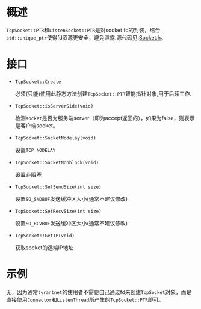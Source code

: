 # 概述
`TcpSocket::PTR`和`ListenSocket::PTR`是对socket fd的封装，结合`std::unique_ptr`使得fd资源更安全，避免泄露.源代码见:[Socket.h](https://github.com/tyrantZhao/tyrantnet/blob/master/src/tyrantnet/net/Socket.h)。</br>

# 接口
- `TcpSocket::Create`

    必须(只能)使用此静态方法创建`TcpSocket::PTR`智能指针对象,用于后续工作.

- `TcpSocket::isServerSide(void)`

    检测`socket`是否为服务端server（即为accept返回的），如果为false，则表示是客户端socket。

- `TcpSocket::SocketNodelay(void)`

    设置`TCP_NODELAY`

- `TcpSocket::SocketNonblock(void)`

    设置非阻塞

- `TcpSocket::SetSendSize(int size)`

    设置`SO_SNDBUF`发送缓冲区大小(通常不建议修改)

- `TcpSocket::SetRecvSize(int size)`

    设置`SO_RCVBUF`发送缓冲区大小(通常不建议修改)

- `TcpSocket::GetIP(void)`

    获取socket的远端IP地址
# 示例
无，因为通常`tyrantnet`的使用者不需要自己通过fd来创建`TcpSocket`对象，而是直接使用`Connector`和`ListenThread`所产生的`TcpSocket::PTR`即可。</br>
